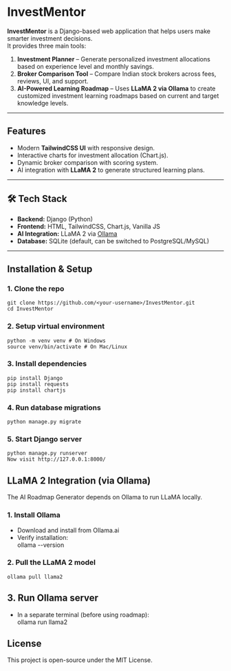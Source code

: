 # InvestMentor  

**InvestMentor** is a Django-based web application that helps users make smarter investment decisions.  
It provides three main tools:  

1. **Investment Planner** – Generate personalized investment allocations based on experience level and monthly savings.  
2. **Broker Comparison Tool** – Compare Indian stock brokers across fees, reviews, UI, and support.  
3. **AI-Powered Learning Roadmap** – Uses **LLaMA 2 via Ollama** to create customized investment learning roadmaps based on current and target knowledge levels.  

---

## Features
- Modern **TailwindCSS UI** with responsive design.  
- Interactive charts for investment allocation (Chart.js).  
- Dynamic broker comparison with scoring system.  
- AI integration with **LLaMA 2** to generate structured learning plans.  

---

## 🛠️ Tech Stack
- **Backend:** Django (Python)  
- **Frontend:** HTML, TailwindCSS, Chart.js, Vanilla JS  
- **AI Integration:** LLaMA 2 via [Ollama](https://ollama.ai/)  
- **Database:** SQLite (default, can be switched to PostgreSQL/MySQL)  

---

## Installation & Setup  
### 1. Clone the repo  
	git clone https://github.com/<your-username>/InvestMentor.git  
	cd InvestMentor

### 2. Setup virtual environment  
	python -m venv venv # On Windows  
	source venv/bin/activate # On Mac/Linux  

### 3. Install dependencies  
	pip install Django  
	pip install requests
	pip install chartjs

### 4. Run database migrations  
	python manage.py migrate  

### 5. Start Django server 
	python manage.py runserver   
	Now visit http://127.0.0.1:8000/

## LLaMA 2 Integration (via Ollama)
The AI Roadmap Generator depends on Ollama to run LLaMA locally.

### 1. Install Ollama
- Download and install from Ollama.ai
- Verify installation:  
	ollama --version

### 2. Pull the LLaMA 2 model
	ollama pull llama2

## 3. Run Ollama server
- In a separate terminal (before using roadmap):  
	ollama run llama2

## License
This project is open-source under the MIT License.

